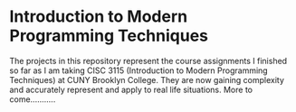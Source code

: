 # Introduction to Modern Programming Techniques

The projects in this repository represent the course assignments I finished so far as I am taking CISC 3115 (Introduction to Modern Programming Techniques) at CUNY Brooklyn College. They are now gaining complexity and accurately represent and apply to real life situations. More to come...........
